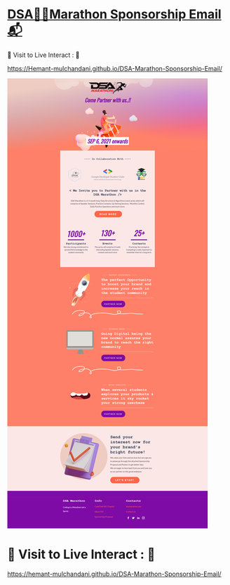 # [DSA🏃‍♂️Marathon Sponsorship Email 📬](https://hemant-mulchandani.github.io/DSA-Marathon-Sponsorship-Email/)

  📌 Visit to Live Interact : 🔗

  https://Hemant-mulchandani.github.io/DSA-Marathon-Sponsorship-Email/

  ![Mail Capture](Media/DSA%20Marathon%20Sponsorship%20Mail%20Capture.png)

# 📌 Visit to Live Interact : 🔗 

  https://hemant-mulchandani.github.io/DSA-Marathon-Sponsorship-Email/ 
